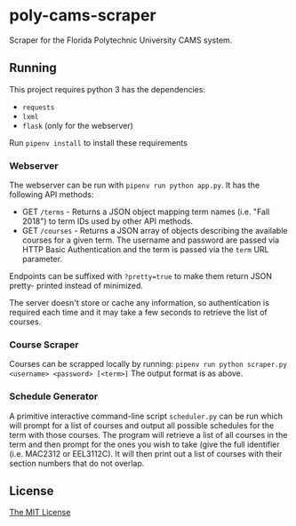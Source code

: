 # poly-cams-scraper

Scraper for the Florida Polytechnic University CAMS system.

## Running

This project requires python 3 has the dependencies:
* `requests`
* `lxml`
* `flask` (only for the webserver)

Run `pipenv install` to install these requirements

### Webserver

The webserver can be run with `pipenv run python app.py`. It has the following
API methods:
* GET `/terms` - Returns a JSON object mapping term names (i.e. "Fall 2018") to
  term IDs used by other API methods.
* GET `/courses` - Returns a JSON array of objects describing the available
  courses for a given term. The username and password are passed via HTTP Basic
  Authentication and the term is passed via the `term` URL parameter.

Endpoints can be suffixed with `?pretty=true` to make them return JSON pretty-
printed instead of minimized.

The server doesn't store or cache any information, so authentication is
required each time and it may take a few seconds to retrieve the list of
courses.

### Course Scraper

Courses can be scrapped locally by running:
`pipenv run python scraper.py <username> <password> [<term>]`
The output format is as above.

### Schedule Generator

A primitive interactive command-line script `scheduler.py` can be run which
will prompt for a list of courses and output all possible schedules for the
term with those courses. The program will retrieve a list of all courses in the
term and then prompt for the ones you wish to take (give the full identifier
(i.e. MAC2312 or EEL3112C). It will then print out a list of courses with their
section numbers that do not overlap.

## License

[The MIT License](https://opensource.org/licenses/MIT)

